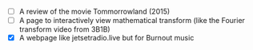 - [ ] A review of the movie Tommorrowland (2015)
- [ ] A page to interactively view mathematical transform (like the Fourier transform video from 3B1B)
- [x] A webpage like jetsetradio.live but for Burnout music
